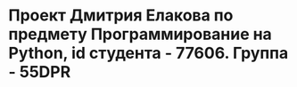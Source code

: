 # Проект Дмитрия Елакова по предмету Программирование на Python, id студента - 77606. Группа - 55DPR
